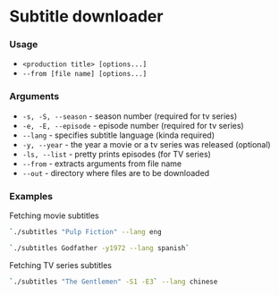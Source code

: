 ﻿# Subtitle downloader

### Usage
- `<production title> [options...]`
- `--from [file name] [options...]`

### Arguments
- `-s, -S, --season` - season number (required for tv series)
- `-e, -E, --episode` - episode number (required for tv series)
- `--lang` - specifies subtitle language (kinda required)
- `-y, --year` - the year a movie or a tv series was released (optional)
- `-ls, --list` - pretty prints episodes (for TV series)
- `--from` - extracts arguments from file name
- `--out` - directory where files are to be downloaded

### Examples

Fetching movie subtitles

```bash
`./subtitles "Pulp Fiction" --lang eng
```

```bash
`./subtitles Godfather -y1972 --lang spanish`
```

Fetching TV series subtitles
```bash
`./subtitles "The Gentlemen" -S1 -E3` --lang chinese
```

